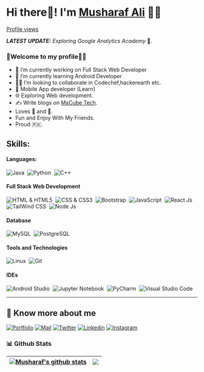 # Hi there👋! I'm [Musharaf Ali](https://musharafdev.blogspot.com/) 🙋‍♂️

[Profile views](https://musharafali07.github.io/Portfolio-Website/)


_**LATEST UPDATE:**_ _Exploring Google Analytics Academy_ 🥽.

### 🎍Welcome to my profile👨‍💻
- 👦 I’m currently working on Full Stack Web Developer
- 💼 I’m currently learning Android Developer
- 👨‍💻 I’m looking to collaborate in Codechef,hackerearth etc.
- 📱 Mobile App developer (Learn)
- 🌐 Exploring Web development.
- ✍️ Write blogs on [MsCube Tech](https://mscubetechs.blogspot.com/).
- Loves 🎵 and 🎹.
- Fun and Enjoy With My Friends. 
- Proud 🇵🇰.

## Skills:
#### Languages:
![Java](https://img.shields.io/badge/Java-ED8B00?style=for-the-badge&logo=java&logoColor=white)&nbsp;
![Python](https://img.shields.io/badge/Python-3776AB?style=for-the-badge&logo=python&logoColor=white)&nbsp;
![C++](https://img.shields.io/badge/Shell_Script-121011?style=for-the-badge&logo=gnu-bash&logoColor=white)&nbsp;

#### Full Stack Web Development 
![HTML & HTML5](https://img.shields.io/badge/TensorFlow-FF6F00?style=for-the-badge&logo=tensorflow&logoColor=white)&nbsp;
![CSS & CSS3](https://img.shields.io/badge/scikit--learn-%23F7931E.svg?style=for-the-badge&logo=scikit-learn&logoColor=white)&nbsp;
![Bootstrap](https://img.shields.io/badge/scikit--learn-%23F7931E.svg?style=for-the-badge&logo=scikit-learn&logoColor=white)&nbsp;
![JavaScript](https://img.shields.io/badge/FastAPI-005571?style=for-the-badge&logo=fastapi)&nbsp;
![React Js](https://img.shields.io/badge/numpy-%23013243.svg?style=for-the-badge&logo=numpy&logoColor=white)&nbsp;
![TailWind CSS](https://img.shields.io/badge/pandas-%23150458.svg?style=for-the-badge&logo=pandas&logoColor=white)&nbsp;
![Node Js](https://img.shields.io/badge/Plotly-%233F4F75.svg?style=for-the-badge&logo=plotly&logoColor=white)

#### Database
![MySQL](https://img.shields.io/badge/MySQL-00000F?style=for-the-badge&logo=mysql&logoColor=white)&nbsp;
![PostgreSQL](https://img.shields.io/badge/PostgreSQL-316192?style=for-the-badge&logo=postgresql&logoColor=white)&nbsp;

#### Tools and Technologies
![Linux](https://img.shields.io/badge/Linux-FCC624?style=for-the-badge&logo=linux&logoColor=black)&nbsp;
![Git](https://img.shields.io/badge/GIT-E44C30?style=for-the-badge&logo=git&logoColor=white)&nbsp;
<!-- ![AWS](https://img.shields.io/badge/Amazon_AWS-232F3E?style=flat&logo=amazon-aws&logoColor=white)&nbsp;
![Google Cloud](https://img.shields.io/badge/Google_Cloud-4285F4?style=flat&logo=google-cloud&logoColor=white)&nbsp; -->
#### IDEs
![Android Studio](https://developer.android.com?style=for-the-badge&logo=Eclipse&logoColor=white)&nbsp;
![Jupyter Notebook](https://img.shields.io/badge/jupyter-%23FA0F00.svg?style=for-the-badge&logo=jupyter&logoColor=white)&nbsp;
![PyCharm](https://img.shields.io/badge/pycharm-143?style=for-the-badge&logo=pycharm&logoColor=black&color=black&labelColor=green)&nbsp;
![Visual Studio Code](https://img.shields.io/badge/Visual%20Studio%20Code-0078d7.svg?style=for-the-badge&logo=visual-studio-code&logoColor=white)&nbsp;


---

## 🔗 Know more about me 

[![Portfolio](https://img.shields.io/badge/-Portfolio-black?style=for-the-badge&logo=google-chrome&logoColor=white)](https://musharafdev.blogspot.com/)
[![Mail](https://img.shields.io/badge/-Say%20Hi!-black?style=for-the-badge&logo=gmail)](mailto:musharafali494@gmail.com)
[![Twitter](https://img.shields.io/badge/-Twitter-black?style=for-the-badge&logo=twitter)](https://twitter.com/musharafali0/)
[![Linkedin](https://img.shields.io/badge/-LinkedIn-black?style=for-the-badge&logo=Linkedin)](https://www.linkedin.com/in/musharaf-ali-446a37242/)
[![Instagram](https://img.shields.io/badge/-Instagram-black?style=for-the-badge&logo=instagram)](https://instagram.com/musharafali0/)

  
### 📊 Github Stats
| <a href="https://github.com/musharafali07/github-readme-stats"><img align="center" src="https://github-readme-stats.vercel.app/api?username=musharafali07&show_icons=true&include_all_commits=true&theme=buefy&hide_border=true" alt="Musharaf's github stats" /></a> | <a href="https://github.com/musharafali07/github-readme-stats"><img align="center" src="https://github-readme-stats.vercel.app/api/top-langs/?username=musharafali07&layout=compact&theme=buefy&hide_border=true" /></a> |
| ------------- | ------------- |
  
